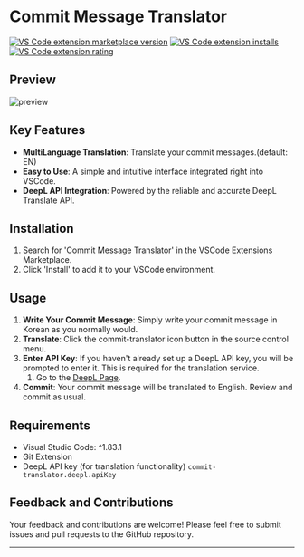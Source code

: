 # Commit Message Translator

[![VS Code extension marketplace version](https://img.shields.io/visual-studio-marketplace/v/nimod7890.commit-translator)](https://marketplace.visualstudio.com/items?itemName=nimod7890.commit-translator)
[![VS Code extension installs](https://img.shields.io/visual-studio-marketplace/i/nimod7890.commit-translator)](https://marketplace.visualstudio.com/items?itemName=nimod7890.commit-translator)
[![VS Code extension rating](https://img.shields.io/visual-studio-marketplace/r/nimod7890.commit-translator)](https://marketplace.visualstudio.com/items?itemName=nimod7890.commit-translator)

## Preview

![preview](assets/images/preview.gif)

## Key Features

- **MultiLanguage Translation**: Translate your commit messages.(default: EN)
- **Easy to Use**: A simple and intuitive interface integrated right into VSCode.
- **DeepL API Integration**: Powered by the reliable and accurate DeepL Translate API.

## Installation

1. Search for 'Commit Message Translator' in the VSCode Extensions Marketplace.
2. Click 'Install' to add it to your VSCode environment.

## Usage

1. **Write Your Commit Message**: Simply write your commit message in Korean as you normally would.
2. **Translate**: Click the commit-translator icon button in the source control menu.
3. **Enter API Key**: If you haven't already set up a DeepL API key, you will be prompted to enter it. This is required for the translation service.
   1. Go to the [DeepL Page](https://www.deepl.com/pro#developer).
4. **Commit**: Your commit message will be translated to English. Review and commit as usual.

## Requirements

- Visual Studio Code: ^1.83.1
- Git Extension
- DeepL API key (for translation functionality)
  `commit-translator.deepl.apiKey`

## Feedback and Contributions

Your feedback and contributions are welcome! Please feel free to submit issues and pull requests to the GitHub repository.

---
